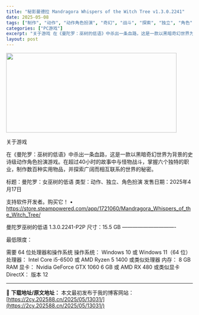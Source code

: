 ```yaml
---
title: "秘影曼德拉 Mandragora Whispers of the Witch Tree v1.3.0.2241"
date: 2025-05-08
tags: ["制作", "动作", "动作角色扮演", "奇幻", "战斗", "探索", "独立", "角色", "角色扮演", "软件"]
categories: ["PC游戏"]
excerpt: "关于游戏 在《曼陀罗：巫树的低语》中杀出一条血路，这是一款以黑暗奇幻世界为背景的史诗级动作角色扮演游戏。在超过40小时的故事中与怪物战斗，掌握六个独特的职业，制作数百种实用物品，并探索广阔而相互联系的世界的秘密。 标题：曼陀罗：女巫树的低语 类型：动作、独立、角色扮演 发售日期：2025年4月17日&hellip;"
layout: post
---
```


<img class="aligncenter size-full wp-image-13019" src="https://2cy.202588.cn/wp-content/uploads/2025/05/2025050803114824.webp" alt="" width="460" height="215" />

关于游戏

在《曼陀罗：巫树的低语》中杀出一条血路，这是一款以黑暗奇幻世界为背景的史诗级动作角色扮演游戏。在超过40小时的故事中与怪物战斗，掌握六个独特的职业，制作数百种实用物品，并探索广阔而相互联系的世界的秘密。

标题：曼陀罗：女巫树的低语
类型：动作、独立、角色扮演
发售日期：2025年4月17日

支持软件开发者。购买它！
• https://store.steampowered.com/app/1721060/Mandragora_Whispers_of_the_Witch_Tree/

曼陀罗巫树的低语 1.3.0.2241-P2P
尺寸：15.5 GB
——————————-

最低限度：

需要 64 位处理器和操作系统
操作系统： Windows 10 或 Windows 11（64 位）
处理器： Intel Core i5-6500 或 AMD Ryzen 5 1400 或类似处理器
内存： 8 GB RAM
显卡： Nvidia GeForce GTX 1060 6 GB 或 AMD RX 480 或类似显卡
DirectX： 版本 12

---
📖 **下载地址/原文地址：** 本文最初发布于我的博客网站：[https://2cy.202588.cn/2025/05/13031/](https://2cy.202588.cn/2025/05/13031/)
